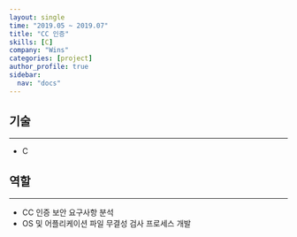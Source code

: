 ```yaml
---
layout: single
time: "2019.05 ~ 2019.07"
title: "CC 인증"
skills: [C]
company: "Wins"
categories: [project]
author_profile: true
sidebar:
  nav: "docs"
---
```


## 기술
---

* C

## 역할
---

* CC 인증 보안 요구사항 분석
* OS 및 어플리케이션 파일 무결성 검사 프로세스 개발
